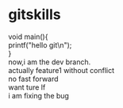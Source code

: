 # gitskills  
void main(){  
	printf("hello git\n");  
}  
now,i am the dev branch.  
actually feature1 without conflict  
no fast forward   
want ture lf  
i am fixing the bug  

